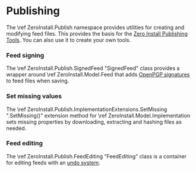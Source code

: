 # Publishing

The \ref ZeroInstall.Publish namespace provides utilities for creating and modifying feed files. This provides the basis for the [Zero Install Publishing Tools](https://github.com/0install/0publish-win). You can also use it to create your own tools.

### Feed signing

The \ref ZeroInstall.Publish.SignedFeed "SignedFeed" class provides a wrapper around \ref ZeroInstall.Model.Feed that adds [OpenPGP signatures](https://docs.0install.net/specifications/feed/#digital-signatures) to feed files when saving.

### Set missing values

The \ref ZeroInstall.Publish.ImplementationExtensions.SetMissing ".SetMissing()" extension method for \ref ZeroInstall.Model.Implementation sets missing properties by downloading, extracting and hashing files as needed.

### Feed editing

The \ref ZeroInstall.Publish.FeedEditing "FeedEditing" class is a container for editing feeds with an [undo system](https://common.nano-byte.net/md_undo.html).
